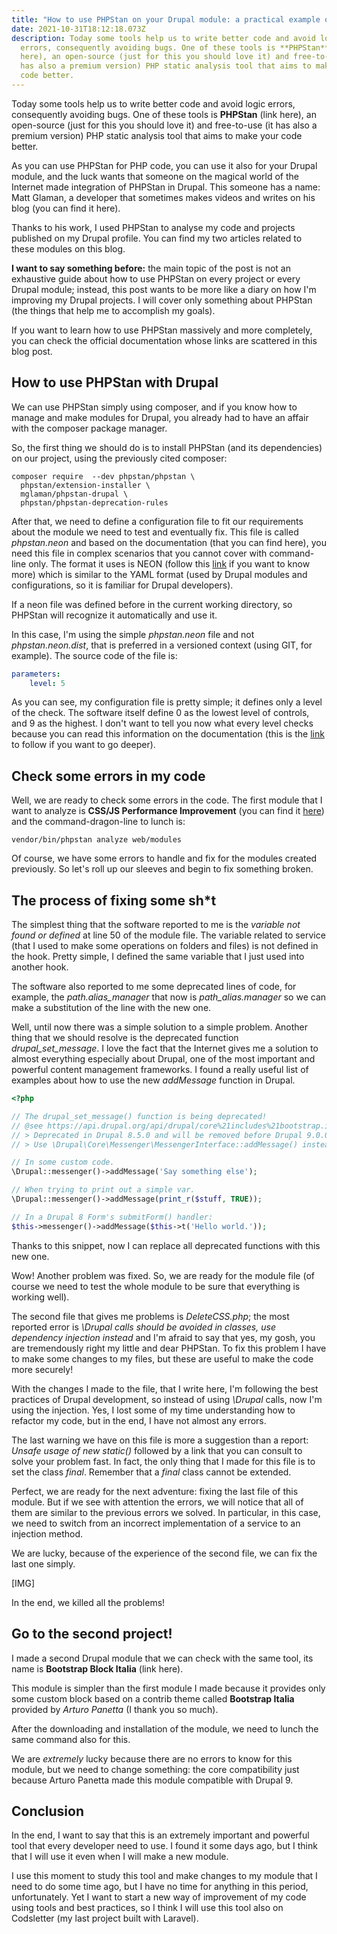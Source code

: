 ```yaml
---
title: "How to use PHPStan on your Drupal module: a practical example of mine"
date: 2021-10-31T18:12:18.073Z
description: Today some tools help us to write better code and avoid logic
  errors, consequently avoiding bugs. One of these tools is **PHPStan** (link
  here), an open-source (just for this you should love it) and free-to-use (it
  has also a premium version) PHP static analysis tool that aims to make your
  code better.
---
```

Today some tools help us to write better code and avoid logic errors, consequently avoiding bugs. One of these tools is **PHPStan** (link here), an open-source (just for this you should love it) and free-to-use (it has also a premium version) PHP static analysis tool that aims to make your code better.

As you can use PHPStan for PHP code, you can use it also for your Drupal module, and the luck wants that someone on the magical world of the Internet made integration of PHPStan in Drupal. This someone has a name: Matt Glaman, a developer that sometimes makes videos and writes on his blog (you can find it here).

Thanks to his work, I used PHPStan to analyse my code and projects published on my Drupal profile. You can find my two articles related to these modules on this blog.

**I want to say something before:** the main topic of the post is not an exhaustive guide about how to use PHPStan on every project or every Drupal module; instead, this post wants to be more like a diary on how I'm improving my Drupal projects. I will cover only something about PHPStan (the things that help me to accomplish my goals).

If you want to learn how to use PHPStan massively and more completely, you can check the official documentation whose links are scattered in this blog post.

## How to use PHPStan with Drupal

We can use PHPStan simply using composer, and if you know how to manage and make modules for Drupal, you already had to have an affair with the composer package manager.

So, the first thing we should do is to install PHPStan (and its dependencies) on our project, using the previously cited composer:

```shell
composer require  --dev phpstan/phpstan \
  phpstan/extension-installer \
  mglaman/phpstan-drupal \
  phpstan/phpstan-deprecation-rules
```

After that, we need to define a configuration file to fit our requirements about the module we need to test and eventually fix. This file is called *phpstan.neon* and based on the documentation (that you can find here), you need this file in complex scenarios that you cannot cover with command-line only. The format it uses is NEON (follow this [link](https://ne-on.org/) if you want to know more) which is similar to the YAML format (used by Drupal modules and configurations, so it is familiar for Drupal developers).

If a neon file was defined before in the current working directory, so PHPStan will recognize it automatically and use it.

In this case, I'm using the simple *phpstan.neon* file and not *phpstan.neon.dist*, that is preferred in a versioned context (using GIT, for example). The source code of the file is:

```yaml
parameters:
	level: 5
```

As you can see, my configuration file is pretty simple; it defines only a level of the check. The software itself define 0 as the lowest level of controls, and 9 as the highest. I don't want to tell you now what every level checks because you can read this information on the documentation (this is the [link](https://phpstan.org/user-guide/rule-levels) to follow if you want to go deeper).

## Check some errors in my code

Well, we are ready to check some errors in the code. The first module that I want to analyze is **CSS/JS Performance Improvement** (you can find it [here](https://www.drupal.org/project/css_js_performance_improvement)) and the command-dragon-line to lunch is:

```shell
vendor/bin/phpstan analyze web/modules
```

Of course, we have some errors to handle and fix for the modules created previously. So let's roll up our sleeves and begin to fix something broken.

## The process of fixing some sh*t

The simplest thing that the software reported to me is the *variable not found or defined* at line 50 of the module file. The variable related to service (that I used to make some operations on folders and files) is not defined in the hook. Pretty simple, I defined the same variable that I just used into another hook.

The software also reported to me some deprecated lines of code, for example, the *path.alias_manager* that now is *path_alias.manager* so we can make a substitution of the line with the new one.

Well, until now there was a simple solution to a simple problem. Another thing that we should resolve is the deprecated function *drupal_set_message*. I love the fact that the Internet gives me a solution to almost everything especially about Drupal, one of the most important and powerful content management frameworks. I found a really useful list of examples about how to use the new *addMessage* function in Drupal.

```php
<?php

// The drupal_set_message() function is being deprecated!
// @see https://api.drupal.org/api/drupal/core%21includes%21bootstrap.inc/function/drupal_set_message/8.5.x
// > Deprecated in Drupal 8.5.0 and will be removed before Drupal 9.0.0.
// > Use \Drupal\Core\Messenger\MessengerInterface::addMessage() instead.

// In some custom code.
\Drupal::messenger()->addMessage('Say something else');

// When trying to print out a simple var.
\Drupal::messenger()->addMessage(print_r($stuff, TRUE));

// In a Drupal 8 Form's submitForm() handler:
$this->messenger()->addMessage($this->t('Hello world.'));
```

Thanks to this snippet, now I can replace all deprecated functions with this new one.

Wow! Another problem was fixed. So, we are ready for the module file (of course we need to test the whole module to be sure that everything is working well).

The second file that gives me problems is *DeleteCSS.php*; the most reported error is *\Drupal calls should be avoided in classes, use dependency injection instead* and I'm afraid to say that yes, my gosh, you are tremendously right my little and dear PHPStan. To fix this problem I have to make some changes to my files, but these are useful to make the code more securely!

With the changes I made to the file, that I write here, I'm following the best practices of Drupal development, so instead of using *\Drupal* calls, now I'm using the injection. Yes, I lost some of my time understanding how to refactor my code, but in the end, I have not almost any errors.

The last warning we have on this file is more a suggestion than a report: *Unsafe usage of new static()* followed by a link that you can consult to solve your problem fast. In fact, the only thing that I made for this file is to set the class *final*. Remember that a *final* class cannot be extended.

Perfect, we are ready for the next adventure: fixing the last file of this module. But if we see with attention the errors, we will notice that all of them are similar to the previous errors we solved. In particular, in this case, we need to switch from an incorrect implementation of a service to an injection method.

We are lucky, because of the experience of the second file, we can fix the last one simply.

\[IMG]

In the end, we killed all the problems!

## Go to the second project!

I made a second Drupal module that we can check with the same tool, its name is **Bootstrap Block Italia** (link here).

This module is simpler than the first module I made because it provides only some custom block based on a contrib theme called **Bootstrap Italia** provided by *Arturo Panetta* (I thank you so much).

After the downloading and installation of the module, we need to lunch the same command also for this.

We are *extremely* lucky because there are no errors to know for this module, but we need to change something: the core compatibility just because Arturo Panetta made this module compatible with Drupal 9.

## Conclusion

In the end, I want to say that this is an extremely important and powerful tool that every developer need to use. I found it some days ago, but I think that I will use it even when I will make a new module.

I use this moment to study this tool and make changes to my module that I need to do some time ago, but I have no time for anything in this period, unfortunately. Yet I want to start a new way of improvement of my code using tools and best practices, so I think I will use this tool also on Codsletter (my last project built with Laravel).